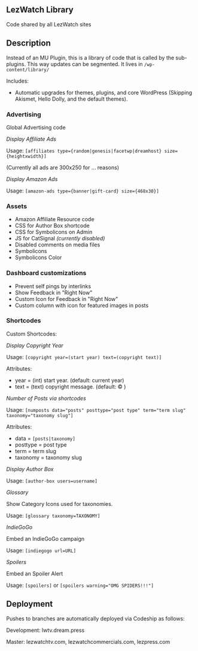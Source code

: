 ## LezWatch Library

Code shared by all LezWatch sites

## Description

Instead of an MU Plugin, this is a library of code that is called by the sub-plugins. This way updates can be segmented. It lives in `/wp-content/library/`

Includes:

* Automatic upgrades for themes, plugins, and core WordPress (Skipping Akismet, Hello Dolly, and the default themes).

### Advertising

Global Advertising code

_Display Affiliate Ads_

Usage: `[affiliates type={random|genesis|facetwp|dreamhost} size={heightxwidth}]`

(Currently all ads are 300x250 for ... reasons)

_Display Amazon Ads_

Usage: `[amazon-ads type={banner|gift-card} size={468x30}]`

### Assets

* Amazon Affiliate Resource code
* CSS for Author Box shortcode
* CSS for Symbolicons on Admin
* JS for CatSignal _(currently disabled)_
* Disabled comments on media files
* Symbolicons
* Symbolicons Color

### Dashboard customizations

* Prevent self pings by interlinks
* Show Feedback in "Right Now"
* Custom Icon for Feedback in "Right Now"
* Custom column with icon for featured images in posts

### Shortcodes

Custom Shortcodes:

_Display Copyright Year_

Usage: `[copyright year=(start year) text=(copyright text)]`

Attributes:

* year = (int) start year. (default: current year)
* text = (text) copyright message. (default: &copy; )

_Number of Posts via shortcodes_

Usage: `[numposts data="posts" posttype="post type" term="term slug" taxonomy="taxonomy slug"]`

Attributes:
* data = `[posts|taxonomy]`
* posttype = post type
* term = term slug
* taxonomy = taxonomy slug

_Display Author Box_

Usage: `[author-box users=username]`

_Glossary_

Show Category Icons used for taxonomies.

Usage: `[glossary taxonomy=TAXONOMY]`

_IndieGoGo_

Embed an IndieGoGo campaign

Usage: `[indiegogo url=URL]`

_Spoilers_

Embed an Spoiler Alert

Usage: `[spoilers]` or `[spoilers warning="OMG SPIDERS!!!"]`

## Deployment

Pushes to branches are automatically deployed via Codeship as follows:

Development: lwtv.dream.press

Master: lezwatchtv.com, lezwatchcommercials.com, lezpress.com